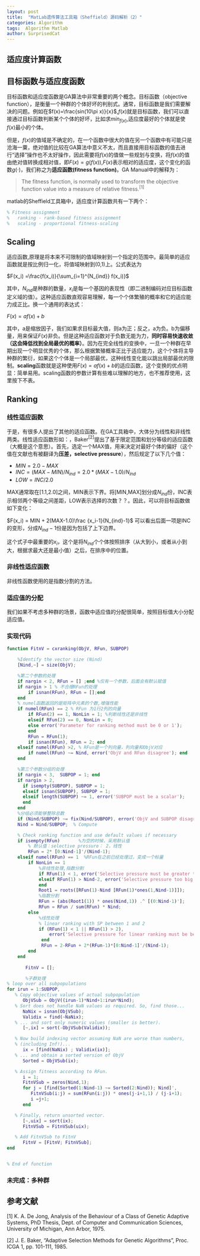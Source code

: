 ```yaml
---
layout: post
title:  "MatLab遗传算法工具箱（Sheffield）源码解析（2）"
categories: Algorithm
tags:  Algorithm Matlab
author: SurprisedCat
---
```


## 适应度计算函数 ##

## 目标函数与适应度函数 ##

目标函数和适应度函数是GA算法中非常重要的两个概念。目标函数（objective function），是衡量一个种群的个体好坏的判别式。通常，目标函数是我们需要解决的问题。例如在$f(x)=\frac{sin(10\pi x)}{x}$,$f(x)$就是目标函数，我们可以直接通过目标函数判断某个个体的好坏，比如求$min_{f(x)}$,适应度最好的个体就是使$f(x)$最小的个体。

但是，$f(x)$的值域是不确定的，在一个函数中很大的值在另一个函数中有可能只是沧海一粟，绝对值的比较在GA算法中意义不太，而且直接用目标函数的值去进行“选择”操作也不太好操作，因此需要将$f(x)$的值做一些规划与变换，将$f(x)$的值由绝对值转换成相对值，即$F(x)=g(f(x))$,$F(x)$表示相对的适应度，这个变化的函数$g(\cdot )$，我们称之为**适应函数(fitness function)**。GA Manual中的解释为：
> The fitness function, is normally used to transform the objective function value into a measure of relative fitness.$^{[1]}$
<!--excerpt_separator_here-->

matlab的Sheffield工具箱中，适应度计算函数共有一下两个：

```matlab
% Fitness assignment
%   ranking	- rank-based fitness assignment
%   scaling	- proportional fitness-scaling
```

## Scaling ##

适应函数,原理是将本来不可限制的值域映射到一个指定的范围中。最简单的适应函数就是按比例归一化，将值域映射到(0,1)上。公式表达为

$F(x_i) =\frac{f(x_i)}{\sum_{i=1}^{N_{ind}} f(x_i)}$

其中，$N_{ind}$是种群的数量，$x_i$是每一个基因的表现性（即二进制编码对应目标函数定义域的值）。这种适应函数直观容易理解，每一个个体繁殖的概率和它的适应能力成正比。换一个通用的表达式：

$F(x)=af(x)+b$

其中，a是缩放因子，我们如果求目标最大值，则a为正；反之，a为负。b为偏移量，用来保证$F(x)$非负。但是这种适应函数对于负数无能为力，**同时容易快速收敛（这会降低找到全局最优的概率）**。因为在完全线性的变换中，一旦一个种群在早期出现一个明显优秀的个体，那么根据繁殖概率正比于适应能力，这个个体将主导种群的繁衍，如果这个个体是一个局部最优，这种线性变化能以跳出局部最优的限制。**scaling**函数就是这种使用$F(x)=af(x)+b$的适应函数，这个变换的优点明显：简单易用。scaling函数的参数计算有些难以理解的地方，也不推荐使用，这里按下不表。

## Ranking ##

### 线性适应函数 ###

于是，有很多人提出了其他的适应函数。在GA工具箱中，大体分为线性和非线性两类。线性适应函数形如：，Baker$^{[2]}$提出了基于限定范围和划分等级的适应函数（大概是这个意思）。首先，选定一个MAX值，用来决定对最好个体的偏好（这个值在文献也有被翻译为**压差，selective pressure**），然后规定了以下几个值：

* $MIN = 2.0 - MAX$
* $INC = (MAX -MIN)/N_{ind} = 2.0 * (MAX-1.0)/N_{ind}$
* $LOW = INC / 2.0$

MAX通常取在[1.1,2.0]之间，MIN表示下界。将[MIN,MAX]划分成$N_{ind}$份，INC表示相邻两个等级之间差距，LOW表示选择的次数？？。因此，可以将目标函数做如下变化：

$F(x_i) = MIN + 2(MAX-1.0)\frac {x_i-1}{N_{ind}-1}$ 可以看出后面一项是INC的变形，分成$N_{ind}-1$份是因为包括了上下边界。

这个式子中最重要的${x_i}$，这个是将$N_{ind}$个个体按照排序（从大到小，或者从小到大，根据求最大还是最小值）之后，在排序中的位置。

### 非线性适应函数 ###

非线性函数使用的是指数分割的方法。

### 适应值的分配 ###

我们如果不考虑多种群的场景，函数中适应值的分配很简单，按照目标值大小分配适应值。

### 实现代码 ###

```matlab
function FitnV = cxranking(ObjV, RFun, SUBPOP)

    %Identify the vector size (Nind)
    [Nind,~] = size(ObjV);

    %第二个参数的处理
    if nargin < 2, RFun = [] ;end %仅有一个参数，后面会有默认赋值
    if nargin > 1 % 不合理RFun的处理
        if isnan(RFun), RFun = [];end
    end
    % numel函数返回的是矩阵中元素的个数,增强性能
    if numel(RFun) == 2 % RFun 为1行2列的向量
        if RFun(2) == 1, NonLin = 1; %判断线性还是非线性
        elseif RFun(2) == 0, NonLin = 0;
        else error('Parameter for ranking method must be 0 or 1');
        end
        RFun = RFun(1);
        if isnan(RFun), RFun = 2; end
    elseif numel(RFun) >2, % RFun是一个列向量，列向量和ObjV对应 
        if numel(RFun) ~= Nind, error('ObjV and RFun disagree'); end
    end

    %第三个参数分组的处理
    if nargin < 3,  SUBPOP = 1; end
    if nargin > 2,
      if isempty(SUBPOP), SUBPOP = 1;
      elseif isnan(SUBPOP), SUBPOP = 1;
      elseif length(SUBPOP) ~= 1, error('SUBPOP must be a scalar'); 
      end
    end    
    %分组必须能够整除总数
    if (Nind/SUBPOP) ~= fix(Nind/SUBPOP), error('ObjV and SUBPOP disagree'); end
    Nind = Nind/SUBPOP;  % Compute 

    % Check ranking function and use default values if necessary
    if isempty(RFun)       %为空的时候，采用默认值
        % 默认值：selective pressure： 2，线性
        RFun = 2* [0:Nind-1]'/(Nind-1);
    elseif numel(RFun) == 1  %RFun在之前已经处理过，变成一个标量
        if NonLin == 1 
            %非线性处理,指数分割
            if RFun(1) < 1, error('Selective pressure must be greater than 1');
            elseif RFun(1) > Nind-2, error('Selective pressure too big'); 
            end
            Root1 = roots([RFun(1)-Nind [RFun(1)*ones(1,Nind-1)]]);
            %指数分割
            RFun = (abs(Root1(1)) * ones(Nind,1)) .^ [(0:Nind-1)'];
            RFun = RFun / sum(RFun) * Nind;
        else
            %线性处理
            % linear ranking with SP between 1 and 2
            if (RFun(1) < 1 || RFun(1) > 2),
                error('Selective pressure for linear ranking must be between 1 and 2');
             end
             RFun = 2-RFun + 2*(RFun-1)*[0:Nind-1]'/(Nind-1);
        end
    end
    
       FitnV = [];

       %子群处理
% loop over all subpopulations
for irun = 1:SUBPOP,
   % Copy objective values of actual subpopulation
      ObjVSub = ObjV((irun-1)*Nind+1:irun*Nind);
   % Sort does not handle NaN values as required. So, find those...
      NaNix = isnan(ObjVSub);
      Validix = find(~NaNix);
   % ... and sort only numeric values (smaller is better).
      [~,ix] = sort(-ObjVSub(Validix));

   % Now build indexing vector assuming NaN are worse than numbers,
   % (including Inf!)...
      ix = [find(NaNix) ; Validix(ix)];
   % ... and obtain a sorted version of ObjV
      Sorted = ObjVSub(ix);

   % Assign fitness according to RFun.
      i = 1;
      FitnVSub = zeros(Nind,1);
      for j = [find(Sorted(1:Nind-1) ~= Sorted(2:Nind)); Nind]',
         FitnVSub(i:j) = sum(RFun(i:j)) * ones(j-i+1,1) / (j-i+1);
         i =j+1;
      end

   % Finally, return unsorted vector.
      [~,uix] = sort(ix);
      FitnVSub = FitnVSub(uix);

   % Add FitnVSub to FitnV
      FitnV = [FitnV; FitnVSub];
end


% End of function
```

### 未完成：多种群 ###



## 参考文献 ##

[1] K. A. De Jong, Analysis of the Behaviour of a Class of Genetic Adaptive Systems, PhD Thesis, Dept. of Computer and Communication Sciences, University of Michigan, Ann Arbor, 1975.

[2] J. E. Baker, “Adaptive Selection Methods for Genetic Algorithms”, Proc. ICGA 1, pp. 101-111, 1985.
